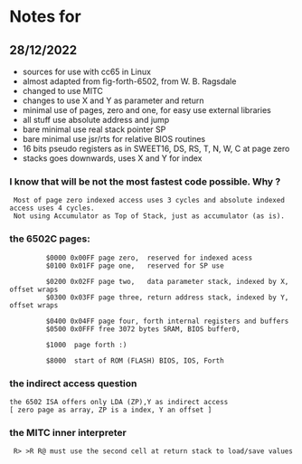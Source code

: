 # Notes for


## 28/12/2022
 
 - sources for use with cc65 in Linux
 - almost adapted from fig-forth-6502, from W. B. Ragsdale
 - changed to use MITC
 - changes to use X and Y as parameter and return
 - minimal use of pages, zero and one, for easy use external libraries
 - all stuff use absolute address and jump 
 - bare minimal use real stack pointer SP 
 - bare minimal use jsr/rts for relative BIOS routines
 - 16 bits pseudo registers as in SWEET16, DS, RS, T, N, W, C at page zero
 - stacks goes downwards, uses X and Y for index
 
 
 ### I know that will be not the most fastest code possible.  Why ?
     Most of page zero indexed access uses 3 cycles and absolute indexed access uses 4 cycles.
     Not using Accumulator as Top of Stack, just as accumulator (as is).
 
 ### the 6502C pages:
 
             $0000 0x00FF page zero,  reserved for indexed acess
             $0100 0x01FF page one,   reserved for SP use
             
             $0200 0x02FF page two,   data parameter stack, indexed by X, offset wraps
             $0300 0x03FF page three, return address stack, indexed by Y, offset wraps
             
             $0400 0x04FF page four, forth internal registers and buffers 
             $0500 0x0FFF free 3072 bytes SRAM, BIOS buffer0, 
             
             $1000  page forth :)
             
             $8000  start of ROM (FLASH) BIOS, IOS, Forth
             
 ### the indirect access question

    the 6502 ISA offers only LDA (ZP),Y as indirect access
    [ zero page as array, ZP is a index, Y an offset ] 

 ### the MITC inner interpreter

     R> >R R@ must use the second cell at return stack to load/save values
 
 
